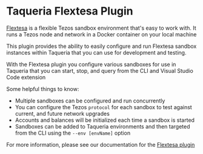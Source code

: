 # Taqueria Flextesa Plugin

[Flextesa](https://tezos.gitlab.io/flextesa/) is a flexible Tezos sandbox environment that's easy to work with. It runs a Tezos node and network in a Docker container on your local machine

This plugin provides the ability to easily configure and run Flextesa sandbox instances within Taqueria that you can use for development and testing.

With the Flextesa plugin you configure various sandboxes for use in Taqueria that you can start, stop, and query from the CLI and Visual Studio Code extension

Some helpful things to know:
- Multiple sandboxes can be configured and run concurrently
- You can configure the Tezos `protocol` for each sandbox to test against current, and future network upgrades
- Accounts and balances will be initialized each time a sandbox is started
- Sandboxes can be added to Taqueria environments and then targeted from the CLI using the `--env [envName]` option 

For more information, please see our documentation for the [Flextesa plugin](https://taqueria.io/docs/plugins/plugin-flextesa/)